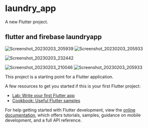 # laundry_app

A new Flutter project.

## flutter and firebase laundryapp


![Screenshot_20230203_205939](https://user-images.githubusercontent.com/98263086/216705587-02030f4b-b3bd-43f3-97c6-9987f74d319a.jpg)
![Screenshot_20230203_205933](https://user-images.githubusercontent.com/98263086/216705629-12d704e8-d1be-4439-86b5-8597d49ffcf0.jpg)

![Screenshot_20230203_232442](https://user-images.githubusercontent.com/98263086/216705573-fce80e93-f772-49a3-b04b-c9e2a502a831.jpg)



![Screenshot_20230203_210046](https://user-images.githubusercontent.com/98263086/216705595-2840768d-9f25-47eb-ad7a-685081c89b8d.jpg)
![Screenshot_20230203_205933](https://user-images.githubusercontent.com/98263086/216705629-12d704e8-d1be-4439-86b5-8597d49ffcf0.jpg)





This project is a starting point for a Flutter application.

A few resources to get you started if this is your first Flutter project:

- [Lab: Write your first Flutter app](https://docs.flutter.dev/get-started/codelab)
- [Cookbook: Useful Flutter samples](https://docs.flutter.dev/cookbook)

For help getting started with Flutter development, view the
[online documentation](https://docs.flutter.dev/), which offers tutorials,
samples, guidance on mobile development, and a full API reference.
